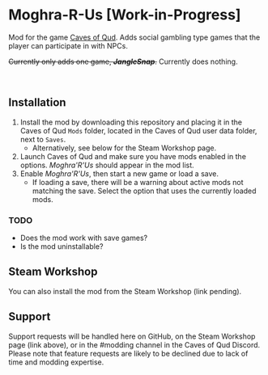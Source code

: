 # Moghra-R-Us \[Work-in-Progress\]
 Mod for the game [Caves of Qud](http://www.cavesofqud.com). Adds social gambling type games that the player can participate in with NPCs.

~~Currently only adds one game, ***JangleSnap***.~~ Currently does nothing.

<br>

## Installation

1. Install the mod by downloading this repository and placing it in the Caves of Qud `Mods` folder, located in the Caves of Qud user data folder, next to `Saves`.
    - Alternatively, see below for the Steam Workshop page.
2. Launch Caves of Qud and make sure you have mods enabled in the options. *Moghra'R'Us* should appear in the mod list.
3. Enable *Moghra'R'Us*, then start a new game or load a save.
    - If loading a save, there will be a warning about active mods not matching the save. Select the option that uses the currently loaded mods.

### TODO
- Does the mod work with save games?
- Is the mod uninstallable?

## Steam Workshop

You can also install the mod from the Steam Workshop (link pending).

## Support

Support requests will be handled here on GitHub, on the Steam Workshop page (link above), or in the #modding channel in the Caves of Qud Discord. Please note that feature requests are likely to be declined due to lack of time and modding expertise.